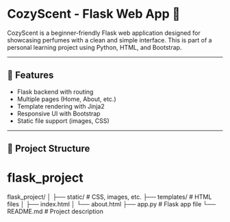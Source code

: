 # CozyScent - Flask Web App 🌸

CozyScent is a beginner-friendly Flask web application designed for showcasing perfumes with a clean and simple interface. This is part of a personal learning project using Python, HTML, and Bootstrap.

---

## 🚀 Features

- Flask backend with routing
- Multiple pages (Home, About, etc.)
- Template rendering with Jinja2
- Responsive UI with Bootstrap
- Static file support (images, CSS)

---

## 📁 Project Structure

# flask_project
flask_project/
│
├── static/ # CSS, images, etc.
├── templates/ # HTML files
│ ├── index.html
│ └── about.html
├── app.py # Flask app file
└── README.md # Project description
